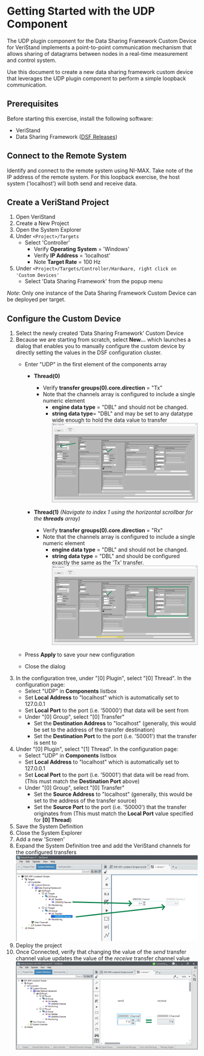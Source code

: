 # Getting Started with the UDP Component
The UDP plugin component for the Data Sharing Framework Custom Device for VeriStand implements a point-to-point communication mechanism that allows sharing of datagrams between nodes in a real-time measurement and control system. 

Use this document to create a new data sharing framework custom device that leverages the UDP plugin component to perform a simple loopback communication.

## Prerequisites
Before starting this exercise, install the following software:
- VeriStand
- Data Sharing Framework ([DSF Releases](https://github.com/ni/niveristand-data-sharing-framework-custom-device-plugins/releases))

## Connect to the Remote System
Identify and connect to the remote system using NI-MAX. Take note of the IP address of the remote system. For this loopback exercise, the host system ('localhost') will both send and receive data.

## Create a VeriStand Project
1. Open VeriStand
1. Create a New Project
1. Open the System Explorer
1. Under `<Project>/Targets`
   - Select 'Controller'
      - Verify **Operating System** = 'Windows'
      - Verify **IP Address** = 'localhost'
      - Note **Target Rate** = 100 Hz
1. Under `<Project>/Targets/Controller/Hardware, right click on 'Custom Devices'`
   - Select 'Data Sharing Framework' from the popup menu

*Note*: Only one instance of the Data Sharing Framework Custom Device can be deployed per target.

## Configure the Custom Device
1. Select the newly created 'Data Sharing Framework' Custom Device
1. Because we are starting from scratch, select **New...** which launches a dialog that enables you to manually configure the custom device by directly setting the values in the DSF configuration cluster.
   - Enter "UDP" in the first element of the components array
      - **Thread(0)**
         - Verify **transfer groups(0).core.direction** = "Tx"
         - Note that the channels array is configured to include a single numeric element
            - **engine data type** = "DBL" and should not be changed.
            - **string data type**= "DBL" and may be set to any datatype wide enough to hold the data value to transfer
            ![](support/ConfigureTxTransfer.png)

       - **Thread(1)** _(Navigate to index 1 using the horizontal scrollbar for the **threads** array)_
          - Verify **transfer groups(0).core.direction** = "Rx"
         - Note that the channels array is configured to include a single numeric element
            - **engine data type** = "DBL" and should not be changed.
            - **string data type** = "DBL" and should be configured exactly the same as the 'Tx' transfer.
            ![](support/ConfigureRxTransfer.png)
            
    - Press **Apply** to save your new configuration
    - Close the dialog
1. In the configuration tree, under "[0] Plugin", select "[0] Thread". In the configuration page:
   - Select "UDP" in **Components** listbox
   - Set **Local Address** to "localhost" which is automatically set to 127.0.0.1
   - Set **Local Port** to the port (i.e. '50000') that data will be sent from
   - Under "[0] Group", select "[0] Transfer"
      - Set the **Destination Address** to "localhost" (generally, this would be set to the address of the transfer destination)
      - Set the **Destination Port** to the port (i.e. '50001') that the transfer is sent to
1. Under "[0] Plugin", select "[1] Thread". In the configuration page:
   - Select "UDP" in **Components** listbox
   - Set **Local Address** to "localhost" which is automatically set to 127.0.0.1
   - Set **Local Port** to the port (i.e. '50001') that data will be read from. (This must match the **Destination Port** above)
   - Under "[0] Group", select "[0] Transfer"
      - Set the **Source Address** to "localhost" (generally, this would be set to the address of the transfer source)
      - Set the **Source Port** to the port (i.e. '50000') that the transfer originates from (This must match the **Local Port** value specified for **[0] Thread**)
1. Save the System Definition
1. Close the System Explorer
1. Add a new 'Screen'
1. Expand the System Definition tree and add the VeriStand channels for the configured transfers
![](support/CreateScreen.png)
1. Deploy the project
1. Once Connected, verify that changing the value of the *send* transfer channel value updates the value of the *receive* transfer channel value
![](support/VerifyDataTransfer.png)
